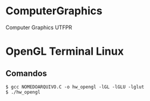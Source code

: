 # ComputerGraphics
Computer Graphics UTFPR

# OpenGL Terminal Linux
  ## Comandos
    $ gcc NOMEDOARQUIVO.C -o hw_opengl -lGL -lGLU -lglut
    $ ./hw_opengl
